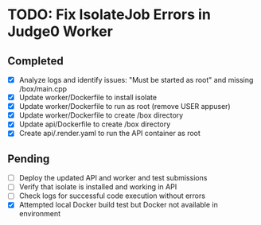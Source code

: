 # TODO: Fix IsolateJob Errors in Judge0 Worker

## Completed
- [x] Analyze logs and identify issues: "Must be started as root" and missing /box/main.cpp
- [x] Update worker/Dockerfile to install isolate
- [x] Update worker/Dockerfile to run as root (remove USER appuser)
- [x] Update worker/Dockerfile to create /box directory
- [x] Update api/Dockerfile to create /box directory
- [x] Create api/.render.yaml to run the API container as root

## Pending
- [ ] Deploy the updated API and worker and test submissions
- [ ] Verify that isolate is installed and working in API
- [ ] Check logs for successful code execution without errors
- [x] Attempted local Docker build test but Docker not available in environment
